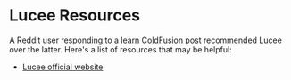 # Lucee Resources

A Reddit user responding to a [learn ColdFusion post](https://www.reddit.com/r/coldfusion/comments/16gbuv5/coldfusion_newbie_need_help/) recommended Lucee over the latter. Here's a list of resources that may be helpful:
- [Lucee official website](https://www.lucee.org/)
